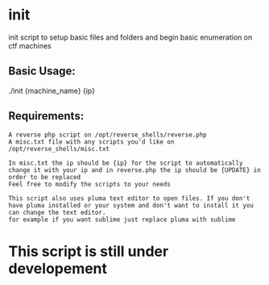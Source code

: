 # init
 init script to setup basic files and folders and begin basic enumeration on ctf machines

 
## Basic Usage:
./init {machine_name} {ip}

## Requirements:
	A reverse php script on /opt/reverse_shells/reverse.php
	A misc.txt file with any scripts you'd like on /opt/reverse_shells/misc.txt
	
	In misc.txt the ip should be {ip} for the script to automatically change it with your ip and in reverse.php the ip should be {UPDATE} in order to be replaced
	Feel free to modify the scripts to your needs
	
	This script also uses pluma text editor to open files. If you don't have pluma installed or your system and don't want to install it you can change the text editor.
	for example if you want sublime just replace pluma with sublime
	

# This script is still under developement 
